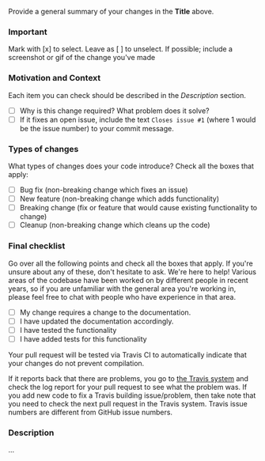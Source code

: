 Provide a general summary of your changes in the **Title** above.

### Important
Mark with [x] to select. Leave as [ ] to unselect.
If possible; include a screenshot or gif of the change you've made

### Motivation and Context
Each item you can check should be described in the _Description_ section.

- [ ] Why is this change required? What problem does it solve?
- [ ] If it fixes an open issue, include the text `Closes issue #1` (where 1 would be the issue number) to your commit message.

### Types of changes
What types of changes does your code introduce? Check all the boxes that apply:
- [ ] Bug fix (non-breaking change which fixes an issue)
- [ ] New feature (non-breaking change which adds functionality)
- [ ] Breaking change (fix or feature that would cause existing functionality to change)
- [ ] Cleanup (non-breaking change which cleans up the code)

### Final checklist
Go over all the following points and check all the boxes that apply.
If you're unsure about any of these, don't hesitate to ask. We're here to help! 
Various areas of the codebase have been worked on by different people in recent years, so if you are unfamiliar with the general area you're working in, please feel free to chat with people who have experience in that area.

- [ ] My change requires a change to the documentation.
- [ ] I have updated the documentation accordingly.
- [ ] I have tested the functionality
- [ ] I have added tests for this functionality

Your pull request will be tested via Travis CI to automatically indicate that your changes do not prevent compilation.

If it reports back that there are problems, you go to [the Travis system](https://travis-ci.org/Parabot/Parabot) and check the log report for your pull request to see what the problem was.
If you add new code to fix a Travis building issue/problem, then take note that you need to check the next pull request in the Travis system.
Travis issue numbers are different from GitHub issue numbers.

### Description
...